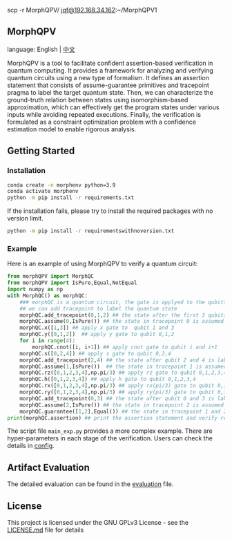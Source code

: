 scp -r MorphQPV/ jqf@192.168.34.162:~/MorphQPV1


## MorphQPV
language: English | [中文](doc/README.zh-CN.md)

MorphQPV is a tool to facilitate confident assertion-based verification in quantum computing. It provides a framework for analyzing and verifying quantum circuits using a new type of formalism. It defines an assertion statement that consists of assume-guarantee primitives and tracepoint pragma to label the target quantum state. Then, we can characterize the ground-truth relation between states using isomorphism-based approximation, which can effectively get the program states under various inputs while avoiding repeated executions. Finally, the verification is formulated as a constraint optimization problem with a confidence estimation model to enable rigorous analysis. 
## Getting Started
### Installation
```bash
conda create -n morphenv python=3.9
conda activate morphenv
python -m pip install -r requirements.txt
```
If the installation fails, please try to install the required packages with no version limit.
```bash
python -m pip install -r requirementswithnoversion.txt
```
### Example
Here is an example of using MorphQPV to verify a quantum circuit:

```python
from morphQPV import MorphQC
from morphQPV import IsPure,Equal,NotEqual
import numpy as np
with MorphQC() as morphQC:
    ### morphQC is a quantum circuit, the gate is applyed to the qubits in the order of the list
    ## we can add tracepoint to label the quantum state
    morphQC.add_tracepoint(0,1,2) ## the state after the first 3 qubits is labeled as tracepoint 0
    morphQC.assume(0,IsPure()) ## the state in tracepoint 0 is assumed to be pure
    morphQC.x([1,3]) ## apply x gate to  qubit 1 and 3
    morphQC.y([0,1,2])  ## apply y gate to qubit 0,1,2
    for i in range(4):
        morphQC.cnot([i, i+1]) ## apply cnot gate to qubit i and i+1
    morphQC.s([0,2,4]) ## apply s gate to qubit 0,2,4
    morphQC.add_tracepoint(2,4) ## the state after qubit 2 and 4 is labeled as tracepoint 1
    morphQC.assume(1,IsPure())  ## the state in tracepoint 1 is assumed to be pure
    morphQC.rz([0,1,2,3,4],np.pi/3) ## apply rz gate to qubit 0,1,2,3,4
    morphQC.h([0,1,2,3,4]) ## apply h gate to qubit 0,1,2,3,4
    morphQC.rx([0,1,2,3,4],np.pi/3) ## apply rx(pi/3) gate to qubit 0,1,2,3,4
    morphQC.ry([0,1,2,3,4],np.pi/3) ## apply ry(pi/3) gate to qubit 0,1,2,3,4
    morphQC.add_tracepoint(0,3) ## the state after qubit 0 and 3 is labeled as tracepoint 2
    morphQC.assume(2,IsPure()) ## the state in tracepoint 2 is assumed to be pure
    morphQC.guarantee([1,2],Equal()) ## the state in tracepoint 1 and 2 are guaranteed to be equal
print(morphQC.assertion) ## print the assertion statement and verify result
```
The script file `main_exp.py` provides a more complex example. There are hyper-parameters in each stage of the verification. Users can check the details in [config](doc/morphconfig.md).
## Artifact Evaluation
The detailed evaluation can be found in the [evaluation](doc/evaluation.md) file.
## License
This project is licensed under the GNU GPLv3 License - see the [LICENSE.md](LICENSE.md) file for details
